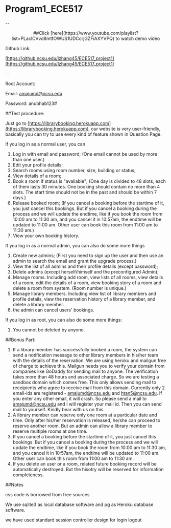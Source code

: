 # Program1\_ECE517

--
<center>
##Click [here](https://www.youtube.com/playlist?list=PLaclCVvd8mtfOWUS1UDCcrjGZFiAXYVPQ) to watch demo video
</center>

Github Link:

[https://github.ncsu.edu/lzhang45/ECE517_project1](https://github.ncsu.edu/lzhang45/ECE517_project1)

--

Root Account:

Email: amajumd@ncsu.edu

Password: anubhab123#


##Test procedure:

Just go to [https://librarybooking.herokuapp.com](https://librarybooking.herokuapp.com), our website is very user-friendly, basically you can try to use every kind of feature shown in Question Page.

If you log in as a normal user, you can 

1. Log in with email and password; (One email cannot be used by more than one user.)
2. Edit your profile details;
3. Search rooms using room number, size, building or status;
4. View details of a room;
5. Book a room if status is "avaliable"; (One day is divided to 48 slots, each of them lasts 30 minutes. One booking should contain no more than 4 slots. The start time should not be in the past and should be within 7 days.)
6. Release booked room; (If you cancel a booking before the startime of it, you just cancel this bookings. But if you cancel a booking during the process and we will update the endtime, like if you book the room from 10:00 am to 11:30 am, and you cancel it in 10:57am, the endtime will be updated to 11:00 am. Other user can book this room from 11:00 am to 11:30 am.)
7. View your own booking history.

If you log in as a normal admin, you can also do some more things

1. Create new admins; (First you need to sign up the user and then use an admin to search the email and grant the upgrade process.)
2. View the list of all admins and their profile details (except password);
3. Delete admins (except herself/himself and the preconfigured Admin);
4. Manage rooms. Including add room, view lists of all rooms, view details of a room, edit the details of a room, view booking story of a room and delete a room from system. (Room number is unique.)
5. Manage library members. Including view list of library members and profile details, view the reservation history of a library member, and delete a library member.
6. the admin can cancel users' bookings.

If you log in as root, you can also do some more things:

1. You cannot be deleted by anyone.


##Bonus Part:

1. If a library member has successfully booked a room, the system can send a notification message to other library members in his/her team with the details of the reservation. We are using heroku and mailgun free of charge to achieve this. Mailgun needs you to verify your domain from companies like GoDaddy for sending mail to anyone. The verification takes more than 48 hours and associated charge. So we are testing a sandbox domain which comes free. This only allows sending mail to receipients who agree to receive mail from this domain. Currently only 2 email-ids are registered - amajumd@ncsu.edu and htan5@ncsu.edu. If you enter any other email, it will crash. So please send a mail to amajumd@ncsu.edu and I will register your mail id. Then you can send mail to yourself. Kindly bear with us on this. 
2. A library member can reserve only one room at a particular date and time. Only after his/her reservation is released, he/she can proceed to reserve another room. But an admin can allow a library member to reserve multiple rooms at one time.
3. If you cancel a booking before the startime of it, you just cancel this bookings. But if you cancel a booking during the process and we will update the endtime, like if you book the room from 10:00 am to 11:30 am, and you cancel it in 10:57am, the endtime will be updated to 11:00 am. Other user can book this room from 11:00 am to 11:30 am.
4. If you delete an user or a room, related future booking record will be automatically destroyed. But the hisotry will be reserved for information completeness.


##Notes

css code is borrowed from free sources

We use sqlite3 as local database software and pg as Heroku database software.

we have used standard session controller design for login logout
